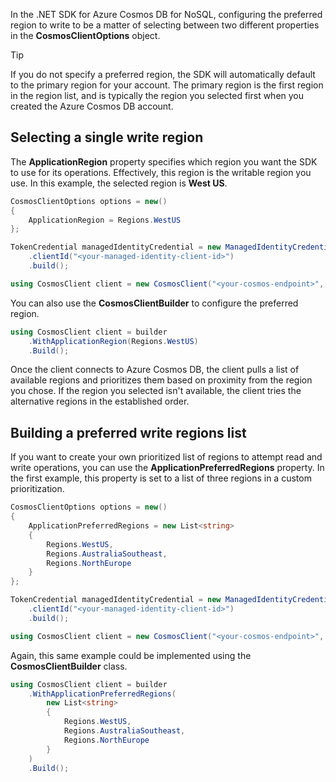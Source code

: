 In the .NET SDK for Azure Cosmos DB for NoSQL, configuring the preferred region to write to be a matter of selecting between two different properties in the **CosmosClientOptions** object.

> [!TIP]
> If you do not specify a preferred region, the SDK will automatically default to the primary region for your account. The primary region is the first region in the region list, and is typically the region you selected first when you created the Azure Cosmos DB account.

## Selecting a single write region

The **ApplicationRegion** property specifies which region you want the SDK to use for its operations. Effectively, this region is the writable region you use. In this example, the selected region is **West US**.

```csharp
CosmosClientOptions options = new()
{
    ApplicationRegion = Regions.WestUS
};

TokenCredential managedIdentityCredential = new ManagedIdentityCredentialBuilder()
    .clientId("<your-managed-identity-client-id>")
    .build();

using CosmosClient client = new CosmosClient("<your-cosmos-endpoint>", managedIdentityCredential, options);
```

You can also use the **CosmosClientBuilder** to configure the preferred region.

```csharp
using CosmosClient client = builder
    .WithApplicationRegion(Regions.WestUS)
    .Build();
```

Once the client connects to Azure Cosmos DB, the client pulls a list of available regions and prioritizes them based on proximity from the region you chose. If the region you selected isn't available, the client tries the alternative regions in the established order.

## Building a preferred write regions list

If you want to create your own prioritized list of regions to attempt read and write operations, you can use the **ApplicationPreferredRegions** property. In the first example, this property is set to a list of three regions in a custom prioritization.

```csharp
CosmosClientOptions options = new()
{
    ApplicationPreferredRegions = new List<string>
    {
        Regions.WestUS,
        Regions.AustraliaSoutheast,
        Regions.NorthEurope
    }
};

TokenCredential managedIdentityCredential = new ManagedIdentityCredentialBuilder()
    .clientId("<your-managed-identity-client-id>")
    .build();

using CosmosClient client = new CosmosClient("<your-cosmos-endpoint>", managedIdentityCredential, options);
```

Again, this same example could be implemented using the **CosmosClientBuilder** class.

```csharp
using CosmosClient client = builder
    .WithApplicationPreferredRegions(
        new List<string>
        {
            Regions.WestUS,
            Regions.AustraliaSoutheast,
            Regions.NorthEurope
        }
    )
    .Build();
```
